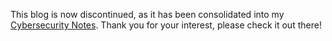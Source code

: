 This blog is now discontinued, as it has been consolidated into my [Cybersecurity Notes](https://github.com/ir0nstone/cybersec-notes). Thank you for your interest, please check it out there!
